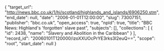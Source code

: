 {
  "target_url": "http://news.bbc.co.uk/1/hi/scotland/highlands_and_islands/6906250.stm", 
  "end_date": null, 
  "date": "2006-01-01T12:00:00", 
  "slug": 73007151, 
  "publisher": "bbc.co.uk", 
  "open_access": true, 
  "npld": true, 
  "title": "BBC News: Highland's 'forgotten' slave past", 
  "subjects": [], 
  "collections": [
    {
      "id": 2438, 
      "name": "Slavery and Abolition in the Caribbean"
    }
  ], 
  "record_id": "20060101T120000/izoXXUOcPrYE3rks3I2euQ==", 
  "scope": "root", 
  "start_date": null
}

